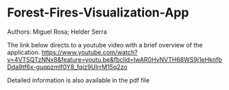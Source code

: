 ﻿# Forest-Fires-Visualization-App
Authors: Miguel Rosa; Helder Serra

The link below directs to a youtube video with a brief overview of the application.
https://www.youtube.com/watch?v=4VTSQTzNNx8&feature=youtu.be&fbclid=IwAR0HvNVTH68WS9j1eHknfbDda9tf6x-guqpzmlf0Y8_fqiz9UlrrM15q2zo

Detailed information is also available in the pdf file
